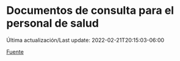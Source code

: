 # Documentos de consulta para el personal de salud

Última actualización/Last update: 2022-02-21T20:15:03-06:00

 [Fuente](https://coronavirus.gob.mx/personal-de-salud/documentos-de-consulta/)
